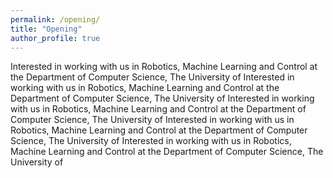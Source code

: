 ```yaml
---
permalink: /opening/
title: "Opening"
author_profile: true
---
```


Interested in working with us in Robotics, Machine Learning and Control at the Department of Computer Science, The University of 
Interested in working with us in Robotics, Machine Learning and Control at the Department of Computer Science, The University of 
Interested in working with us in Robotics, Machine Learning and Control at the Department of Computer Science, The University of 
Interested in working with us in Robotics, Machine Learning and Control at the Department of Computer Science, The University of 
Interested in working with us in Robotics, Machine Learning and Control at the Department of Computer Science, The University of 

